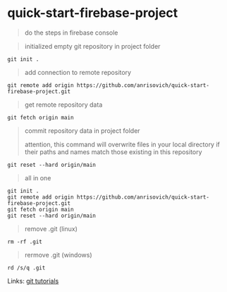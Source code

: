 # quick-start-firebase-project

> do the steps in firebase console


> initialized empty git repository in project folder
```
git init .

```


> add connection to remote repository
```
git remote add origin https://github.com/anrisovich/quick-start-firebase-project.git

```


> get remote repository data
```
git fetch origin main

```


> commit repository data in project folder
> 
> attention, this command will overwrite files in your local directory if their paths and names match those existing in this repository
```
git reset --hard origin/main

```

> all in one
```
git init .
git remote add origin https://github.com/anrisovich/quick-start-firebase-project.git
git fetch origin main
git reset --hard origin/main

```

> remove .git (linux)
```
rm -rf .git

```
> rermove .git (windows)
```
rd /s/q .git

```

Links:
[git tutorials](https://www.atlassian.com/ru/git/tutorials/syncing)
